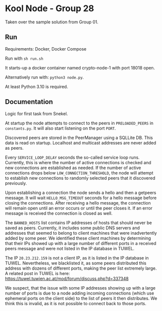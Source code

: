 # Kool Node - Group 28

Taken over the sample solution from Group 01. 

## Run

Requirements: Docker, Docker Compose

Run with `sh run.sh`

It starts-up a docker container named crypto-node-1 with port 18018 open.

Alternatively run with: `python3 node.py`.

At least Python 3.10 is required.


## Documentation

Logic for first task from Snekel.

At startup the node attempts to connect to the peers in `PRELOADED_PEERS` in
`constants.py`. It will also start listening on the port `PORT`.

Discovered peers are stored in the PeerManager using a SQLLite DB. This data is read on startup.
Localhost and multicast addresses are never added as peers.

Every `SERVICE_LOOP_DELAY` seconds the so-called service loop runs. Currently,
this is where the number of active connections is checked and new connections
are established as needed. If the number of active connections drops below
`LOW_CONNECTION_THRESHOLD`, the node will attempt to establish new connections
to randomly selected peers that it discovered previously.

Upon establishing a connection the node sends a hello and then a getpeers
message. It will wait `HELLO_MSG_TIMEOUT` seconds for a hello message before
closing the connections. After receiving a hello message, the connection will
remain open until an error occurs or until the peer closes it. If an error
message is received the connection is closed as well.

The `BANNED_HOSTS` list contains IP addresses of hosts that should never be
saved as peers. Currently, it includes some public DNS servers and addresses
that seemed to belong to client machines that were inadvertently added by some
peer. We identified these client machines by determining that their IPs showed
up with a large number of different ports in a received peers message and were
not listed in the IP database in TUWEL.

The IP `20.23.212.159` is not a client IP, as it is listed in the IP database
in TUWEL. Nevertheless, we blacklisted it, as some peers distributed this
address with dozens of different ports, making the peer list extremely large. A
related post in TUWEL is here:
https://tuwel.tuwien.ac.at/mod/forum/discuss.php?d=337348

We suspect, that the issue with some IP addresses showing up with a large
number of ports is due to a node adding incoming connections (which use
ephemeral ports on the client side) to the list of peers it then distributes.
We think this is invalid, as it is not possible to connect back to those ports.

